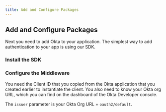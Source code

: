 ```yaml
---
title: Add and Configure Packages
---
```

## Add and Configure Packages

Next you need to add Okta to your application. The simplest way to add authentication to your app is using our SDK.

### Install the SDK

<StackSelector snippet="installsdk"/>

### Configure the Middleware

You need the Client ID that you copied from the Okta application that you created earlier to instantiate the client. You also need to know your Okta org URL, which you can find on the dashboard of the Okta Developer console.

The `issuer` parameter is your Okta Org URL + `oauth2/default`.

<StackSelector snippet="configuremid"/>

<NextSectionLink/>
